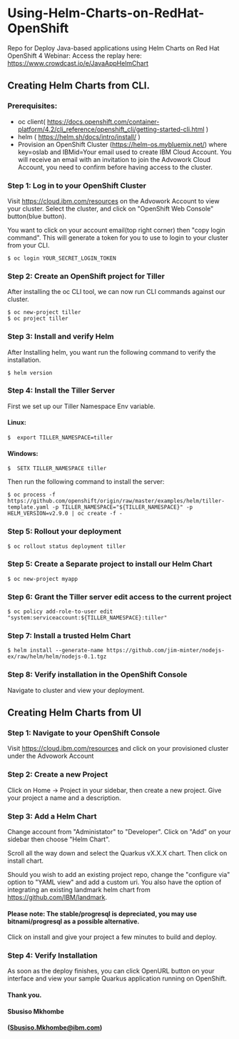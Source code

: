 # Using-Helm-Charts-on-RedHat-OpenShift
Repo for Deploy Java-based applications using Helm Charts on Red Hat OpenShift 4 Webinar: Access the replay here: https://www.crowdcast.io/e/JavaAppHelmChart


## Creating Helm Charts from CLI.

### Prerequisites:
  - oc client( https://docs.openshift.com/container-platform/4.2/cli_reference/openshift_cli/getting-started-cli.html )
  - helm ( https://helm.sh/docs/intro/install/ )
  - Provision an OpenShift Cluster (https://helm-os.mybluemix.net/) where key=oslab and IBMid=Your email used to create IBM Cloud Account. You will receive an email with an invitation to join the Advowork Cloud Account, you need to confirm before having access to the cluster.

####
### Step 1: Log in to your OpenShift Cluster
Visit https://cloud.ibm.com/resources on the Advowork Account to view your cluster. Select the cluster, and click on "OpenShift Web Console" button(blue button). 

You want to click on your account email(top right corner) then "copy login command". This will generate a token for you to use to login to your cluster from your CLI. 

```
$ oc login YOUR_SECRET_LOGIN_TOKEN
```

####
### Step 2: Create an OpenShift project for Tiller
After installing the oc CLI tool, we can now run CLI commands against our cluster.
```
$ oc new-project tiller
$ oc project tiller
```

####
### Step 3: Install and verify Helm
After Installing helm, you want run the following command to verify the installation.

```
$ helm version
```

####
### Step 4: Install the Tiller Server

First we set up our Tiller Namespace Env variable.
#### Linux:
```
$  export TILLER_NAMESPACE=tiller 
```

#### Windows:
```
$  SETX TILLER_NAMESPACE tiller 
```

Then run the following command to install the server: 
```
$ oc process -f https://github.com/openshift/origin/raw/master/examples/helm/tiller-template.yaml -p TILLER_NAMESPACE="${TILLER_NAMESPACE}" -p HELM_VERSION=v2.9.0 | oc create -f -
```

####
### Step 5: Rollout your deployment
```
$ oc rollout status deployment tiller
```

####
### Step 5: Create a Separate project to install our Helm Chart
```
$ oc new-project myapp
```

####
### Step 6: Grant the Tiller server edit access to the current project
```
$ oc policy add-role-to-user edit "system:serviceaccount:${TILLER_NAMESPACE}:tiller"
```

####
### Step 7: Install a trusted Helm Chart
```
$ helm install --generate-name https://github.com/jim-minter/nodejs-ex/raw/helm/helm/nodejs-0.1.tgz
```

### Step 8: Verify installation in the OpenShift Console
Navigate to cluster and view your deployment.

####
####

## Creating Helm Charts from UI

####
### Step 1: Navigate to your OpenShift Console

Visit https://cloud.ibm.com/resources and click on your provisioned cluster under the Advowork Account

#### 
### Step 2: Create a new Project 
Click on Home -> Project in your sidebar, then create a new project. Give your project a name and a description.

#### 
### Step 3: Add a Helm Chart
Change account from "Administator" to "Developer". Click on "Add" on your sidebar then choose "Helm Chart". 

Scroll all the way down and select the Quarkus vX.X.X chart. Then click on install chart.

Should you wish to add an existing project repo, change the "configure via" option to "YAML view" and add a custom uri. You also have the option of integrating an existing landmark helm chart from https://github.com/IBM/landmark. 

#### Please note: The stable/progresql is depreciated, you may use bitnami/progresql as a possible alternative.

Click on install and give your project a few minutes to build and deploy. 

####
### Step 4: Verify Installation
As soon as the deploy finishes, you can click OpenURL button on your interface and view your sample Quarkus application running on OpenShift.

#### 
#### Thank you. 
#### Sbusiso Mkhombe 
#### (Sbusiso.Mkhombe@ibm.com)


